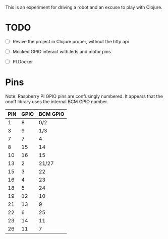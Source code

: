 This is an experiment for driving a robot and an excuse to play with Clojure.


# TODO

- [ ] Revive the project in Clojure proper, without the http api
- [ ] Mocked GPIO interact with leds and motor pins
- [ ] PI Docker


# Pins

Note: Raspberry PI GPIO pins are confusingly numbered. It appears that the onoff library uses the internal BCM
GPIO number.

PIN | GPIO | BCM GPIO
--- | ---- | --------
1   |  8   |   0/2
3   |  9   |   1/3
7   |  7   |   4
8   |  15  |   14
10  |  16  |   15
13  |  2   |   21/27
15  |  3   |   22
16  |  4   |   23
18  |  5   |   24
19  |  12  |   10
21  |  13  |   9
22  |  6   |   25
23  |  14  |   11
26  |  11  |   7
